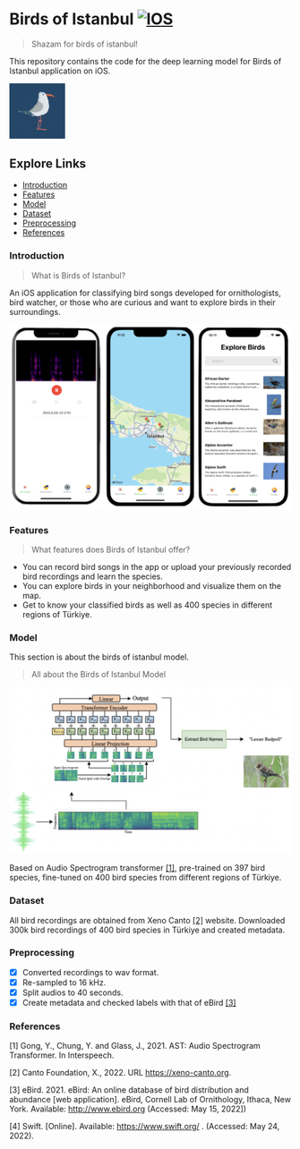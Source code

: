 # Birds of Istanbul [![IOS](https://img.shields.io/badge/Platform-iOS-blue)](https://apps.apple.com/tr/app/birds-of-istanbul/id1628864377?l=tr)

> Shazam for birds of istanbul!

This repository contains the code for the deep learning model for Birds of Istanbul application on iOS.

<img src="https://github.com/farrinfedra/BirdsOfIstanbul/blob/main/logo.png?raw=true" alt="logo" style = "width:100px; margin-right:0px;" />

## Explore Links
- [Introduction](#introduction)
- [Features](#features)
- [Model](#model)
- [Dataset](#dataset)
- [Preprocessing](#preprocessing)
- [References](#references)

### Introduction
> What is Birds of Istanbul?

An iOS application for classifying bird songs developed for ornithologists, bird watcher, or those who are curious and want to explore birds in their surroundings. 

![alt text](https://github.com/farrinfedra/BirdsOfIstanbul/blob/main/app_snapshots.png?raw=true)

### Features
> What features does Birds of Istanbul offer?
- You can record bird songs in the app or upload your previously recorded bird recordings and learn the species.
- You can explore birds in your neighborhood and visualize them on the map.
- Get to know your classified birds as well as 400 species in different regions of Türkiye.

### Model
This section is about the birds of istanbul model.
> All about the Birds of Istanbul Model

![alt text](https://github.com/farrinfedra/BirdsOfIstanbul/blob/main/app_model_pic.png?raw=true)

Based on Audio Spectrogram transformer [[1]](#1), pre-trained on 397 bird species, fine-tuned on 400 bird species from different regions of Türkiye.

### Dataset
All bird recordings are obtained from Xeno Canto [[2]](#2) website. Downloaded 300k bird recordings of 400 bird species in Türkiye and created metadata. 

### Preprocessing
- [x] Converted recordings to wav format.
- [x] Re-sampled to 16 kHz.
- [x] Split audios to 40 seconds.
- [x] Create metadata and checked labels with that of eBird [[3]](#3)

### References
<a id = "1">[1]</a> 
Gong, Y., Chung, Y. and Glass, J., 2021. AST: Audio Spectrogram Transformer. In Interspeech.

<a id = "2">[2]</a> 
Canto Foundation, X., 2022. URL https://xeno-canto.org.

<a id = "3">[3]</a> 
eBird. 2021. eBird: An online database of bird distribution and abundance [web application]. eBird, Cornell Lab of Ornithology, Ithaca, New York. Available: http://www.ebird.org (Accessed: May 15, 2022]) 

<a id = "4">[4]</a> 
Swift. [Online]. Available: https://www.swift.org/ . (Accessed: May 24, 2022).

